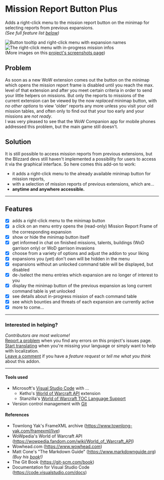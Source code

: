 # Mission Report Button Plus

Adds a right-click menu to the mission report button on the minimap for selecting reports from previous expansions.  
*(See full feature list [below](#features))*  

![Button tooltip and right-click menu with expansion names](https://media.forgecdn.net/attachments/thumbnails/364/415/310/172/mbrp_tooltip-dropdown.jpg "Right-click on the Kyrian mission report button on the minimap opens the menu.") ![The right-click menu with in-progress mission infos](https://media.forgecdn.net/attachments/thumbnails/364/416/310/172/mbrp_dropdown_bfa-missioncount.jpg "Mouse-over a menu entry shows details about running missions.")  
(More images on this [project's screenshots page](https://www.curseforge.com/wow/addons/mission-report-button-plus/screenshots))

## Problem

As soon as a new WoW extension comes out the button on the minimap which opens the mission report frame is disabled until you reach the max. level of that extension and after you meet certain criteria in order to send your little helpers on missions. But only the reports to missions of the current extension can be viewed by the now _replaced_ minimap button, with _no other options_ to view 'older' reports any more unless you visit your old mission tables, and often only to find out that your too early and your missions are _not ready_.  
I was very pleased to see that the WoW Companion app for mobile phones addressed this problem, but the main game still doesn't.

## Solution

It is still possible to access mission reports from previous extensions, but the Blizzard devs still haven't implemented a possibility for users to access it via the graphical interface. So here comes this add-on to work:

+ it adds a right-click menu to the already available minimap button for mission reports,
+ with a selection of mission reports of previous extensions, which are...
+ **anytime and anywhere accessible.**

---

## Features

+ [x] adds a right-click menu to the minimap button
+ [x] a click on an menu entry opens the (read-only) Mission Report Frame of the corresponding expansion
+ [x] show or hide the minimap button itself
+ [x] get informed in chat on finished missions, talents, buildings (WoD garrison only) or WoD garrison invasions
+ [x] choose from a variety of options and adjust the addon to your liking
+ [x] expansions you (yet) don't own will be hidden in the menu
+ [x] expansions without an unlocked command table will be displayed, but disabled
+ [x] de-/select the menu entries which expansion are no longer of interest to you
+ [x] display the minimap button of the previous expansion as long current command table is yet unlocked
+ [x] see details about in-progress mission of each command table
+ [x] see which bounties and threats of each expansion are currently active
+ [x] more to come...

---

### Interested in helping?

_Contributors are most welcome!_  
[Report a problem](https://github.com/erglo/mission-report-button-plus/issues) when you find any errors on this project's issues page.  
[Start translating](https://www.curseforge.com/wow/addons/mission-report-button-plus/localization) when you're missing your language or simply want to help with localization.  
[Leave a comment](https://www.curseforge.com/wow/addons/mission-report-button-plus#comments) if you have a *feature request* or *tell me what you think* about this addon. 

---

#### Tools used

+ Microsoft's [Visual Studio Code](https://code.visualstudio.com) with ...
  + Ketho's [World of Warcraft API](https://github.com/Ketho/vscode-wow-api) extension
  + Stanzilla's [World of Warcraft TOC Language Support](https://github.com/Stanzilla/vscode-wow-toc)
+ Version control management with [Git](https://git-scm.com)

#### References

+ Townlong Yak's FrameXML archive (<https://www.townlong-yak.com/framexml/live>)
+ WoWpedia's World of Warcraft API (<https://wowpedia.fandom.com/wiki/World_of_Warcraft_API>)
+ Wowhead.com (<https://www.wowhead.com>)
+ Matt Cone's "The Markdown Guide" (<https://www.markdownguide.org>)
  *(Buy his [book](https://www.markdownguide.org/book)!)*
+ The Git Book (<https://git-scm.com/book>)
+ Documentation for Visual Studio Code (<https://code.visualstudio.com/docs>)
